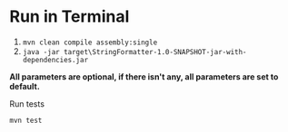 # Run in Terminal

1. `mvn clean compile assembly:single` 
2. `java -jar target\StringFormatter-1.0-SNAPSHOT-jar-with-dependencies.jar`

**All parameters are optional, if there isn't any, all parameters are set to default.**

Run tests

`mvn test`
